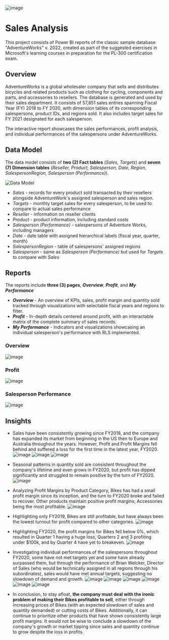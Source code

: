 ![image](https://github.com/user-attachments/assets/e6dc0493-9573-4e17-8228-787ae0345652)
# Sales Analysis

This project consists of Power BI reports of the classic sample database "AdventureWorks" v. 2022, created as part of the suggested exercises in Microsoft's learning courses in preparation for the PL-300 certification exam.

## Overview

AdventureWorks is a global wholesaler company that sells and distributes bicycles and related products such as clothing for cycling, components and parts, and accessories to resellers. The database is generated and used by their sales department. It consists of 57,851 sales entries spanning Fiscal Year (FY) 2018 to FY 2020, with dimension tables of its corresponding salespersons, product IDs, and regions sold. It also includes target sales for FY 2021 designated for each salesperson.

The interactive report showcases the sales performances, profit analysis, and individual performances of the salespersons under AdventureWorks.


## Data Model

The data model consists of **two (2) Fact tables** (*Sales, Targets*) and **seven (7) Dimension tables** (*Reseller, Product, Salesperson, Date, Region, SalespersonRegion, Salesperson (Performance)*). 

![Data Model](https://github.com/keandrejimeno/portfolio/assets/173131794/09d280b1-0c81-402b-9e04-46718feb6074)

- *Sales* - records for every product sold transacted by their resellers alongside AdventureWork's assigned salesperson and sales region.
- *Targets* - monthly target sales for every salesperson, to be used to compare to actual sales performance
- *Reseller* - information on reseller clients
- *Product* - product information, including standard costs
- *Salesperson (Performance)* - salespersons of Adventure Works, including managers
- *Date* - date table with assigned hierarchical labels (fiscal year, quarter, month)
- *SalespersonRegion* - table of salespersons' assigned regions
- *Salesperson* - same as *Salesperson (Performance)* but used for *Targets* to compare with *Sales*


## Reports

The reports include **three (3) pages**, ***Overview***, ***Profit***, and ***My Performance***

- ***Overview*** - An overview of KPIs, sales, profit margin and quantity sold tracked through visualizations with selectable fiscal years and regions to filter.
- ***Profit*** - In-depth details centered around profit, with an interactable matrix of the complete summary of sales records.
- ***My Performance*** - Indicators and visualizations showcasing an individual salesperson's performance with RLS implemented.

### Overview

![image](https://github.com/user-attachments/assets/86dadf19-45f2-4f48-9314-84fef420811d)

### Profit

![image](https://github.com/user-attachments/assets/3ff9b254-d70b-4d32-b959-a5fa2c33ee86)


### Salesperson Performance

![image](https://github.com/user-attachments/assets/42e1e767-1351-440a-8f71-3867ff1a51fb)


## Insights 

- Sales have been consistently growing since FY2018, and the company has expanded its market from beginning in the US then to Europe and Australia throughout the years. However, Profit and Profit Margins fell behind and suffered a loss for the first time in the latest year, FY2020.
![image](https://github.com/user-attachments/assets/b4c3ea57-4dc8-45a1-bd3d-717662959911)
![image](https://github.com/user-attachments/assets/04bdf31e-4237-4f21-8fe4-a7b82e8ba140)
![image](https://github.com/user-attachments/assets/86dadf19-45f2-4f48-9314-84fef420811d)

- Seasonal patterns in quantity sold are consistent throughout the company's lifetime and even grows in FY2020, but profit has dipped significantly and struggled to remain positive by the turn of FY2020.
![image](https://github.com/user-attachments/assets/3e49ff61-0e66-4d32-8295-d9e8657ef407)

- Analyzing Profit Margins by Product Category, Bikes has had a small profit margin since its inception, and the turn to FY2020 broke and failed to recover. Other products maintain positive profit margins; Accessories being the most profitable.
![image](https://github.com/user-attachments/assets/a5d4ef80-9c74-4374-81db-e64c1cdf1851)

- Highlighting only FY2019, Bikes are still profitable, but have always been the lowest turnout for profit compared to other categories.
![image](https://github.com/user-attachments/assets/1c32fbd4-e631-4288-9ff7-74df7b9cd243)

- Highlighting FY2020, the profit margins for Bikes fell below 0%, which resulted in Quarter 1 having a huge loss, Quarters 2 and 3 profiting under $100k, and by Quarter 4 have yet to breakeven.
![image](https://github.com/user-attachments/assets/d86a65e0-b782-417e-b925-91038a8d523b)

- Investigating individual performances of the salespersons throughout FY2020, some have not met targets yet and some have already surpassed them, but through the performance of Brian Welcker, Director of Sales (who would be technically assigned in all regions through his subordinates), sales would have met annual targets, suggesting no slowdown of demand and growth.
![image](https://github.com/user-attachments/assets/6c928eae-f6e1-4140-ae6b-7be0c408a97c)
![image](https://github.com/user-attachments/assets/3cb19bc7-b2b3-4d21-b7d7-fc1afe1b8ab3)
![image](https://github.com/user-attachments/assets/ac6a7f54-4d1e-4069-9361-40238138409d)
![image](https://github.com/user-attachments/assets/70cad8fd-1cef-4e8e-9809-2e4fd559ec5c)
![image](https://github.com/user-attachments/assets/fb335f98-ddae-4324-8122-48d0a62383c3)
![image](https://github.com/user-attachments/assets/3646990f-0cd5-4e08-aabe-86bde57e2706)


- In conclusion, to stay afloat, **the company must deal with the ironic problem of making their Bikes profitable to sell**, either through increasing prices of Bikes (with an expected slowdown of sales and quantity demanded) or cutting costs of Bikes. Additionally, it can continue to prioritize other products that have shown consistently large profit margins. It would not be wise to conclude a slowdown of the company's growth or market tipping since sales and quantity continue to grow despite the loss in profits.

